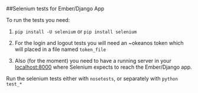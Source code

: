##Selenium tests for Ember/Django App

To run the tests you need:

1. `pip install -U selenium` or `pip install selenium`

2. For the login and logout tests you will need an ~okeanos token which will placed in a file named `token_file`

3. Also (for the moment) you need to have a running server in your [localhost:8000](localhost:8000) where Selenium expects to reach the Ember/Django app.

Run the selenium tests either with `nosetests`, or separately with `python test_*`

